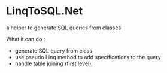 # LinqToSQL.Net
a helper to generate SQL queries from classes

What it can do :
- generate SQL query from class
- use pseudo Linq method to add specifications to the query
- handle table joining (first level);
